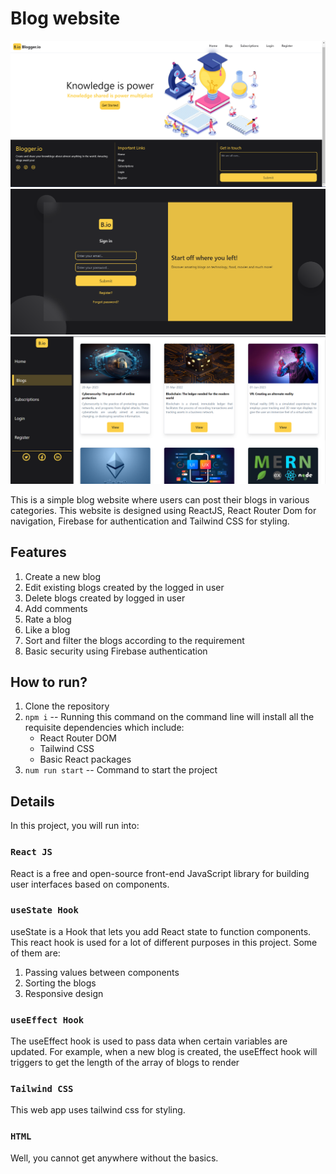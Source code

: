 # Blog website

![](src/Images/UI.png)
![](src/Images/blog-website-laptop.png)
![](src/Images/Blogs-page.png)

This is a simple blog website where users can post their blogs in various categories. This website is designed using ReactJS, React Router Dom for
navigation, Firebase for authentication and Tailwind CSS for styling. 

## Features

1. Create a new blog
2. Edit existing blogs created by the logged in user
3. Delete blogs created by logged in user
4. Add comments
5. Rate a blog
6. Like a blog
7. Sort and filter the blogs according to the requirement
8. Basic security using Firebase authentication

## How to run?

1. Clone the repository
2. ```npm i``` -- Running this command on the command line will install all the requisite dependencies which include:
      - React Router DOM
      - Tailwind CSS
      - Basic React packages
3. ```num run start``` -- Command to start the project

## Details

In this project, you will run into:

### `React JS`

React is a free and open-source front-end JavaScript library for building user interfaces based on components.

### `useState Hook`

useState is a Hook that lets you add React state to function components. This react hook is used for a lot of different purposes in this project. Some of them are:
1. Passing values between components
2. Sorting the blogs
3. Responsive design

### `useEffect Hook`

The useEffect hook is used to pass data when certain variables are updated. For example, when a new blog is created, the useEffect hook will triggers to get the length of the array of blogs to render

### `Tailwind CSS`

This web app uses tailwind css for styling.

### `HTML`

Well, you cannot get anywhere without the basics.
